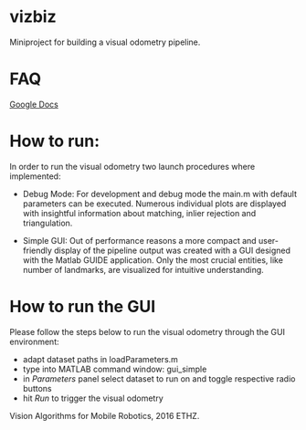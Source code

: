 # vizbiz
Miniproject for building a visual odometry pipeline.

# FAQ
[Google Docs](https://docs.google.com/document/d/1RiG-70-2xwgPcNLGuMzIm5BZ4n8TPx_bFLPe546079E/edit "Whoever finds this last pays a round of coffe. ;) Sign here: Miro, Pascal, Fabio")

# How to run:
In order to run the visual odometry two launch procedures where implemented:

* Debug Mode: For development and debug mode the main.m with default parameters can be executed. Numerous individual plots are displayed with insightful information about matching, inlier rejection and triangulation.

* Simple GUI: Out of performance reasons a more compact and user-friendly display of the pipeline output was created with a GUI designed with the Matlab GUIDE application. Only the most crucial entities, like number of landmarks, are visualized for intuitive understanding.

# How to run the GUI
Please follow the steps below to run the visual odometry through the GUI environment:

* adapt dataset paths in loadParameters.m
* type into MATLAB command window: gui_simple
* in *Parameters* panel select dataset to run on and toggle respective radio buttons
* hit *Run* to trigger the visual odometry

Vision Algorithms for Mobile Robotics, 2016 ETHZ.
